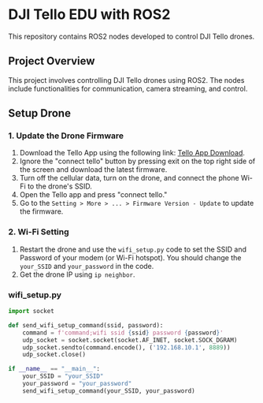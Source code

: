 # DJI Tello EDU with ROS2

This repository contains ROS2 nodes developed to control DJI Tello drones.

## Project Overview

This project involves controlling DJI Tello drones using ROS2. The nodes include functionalities for communication, camera streaming, and control.

## Setup Drone

### 1. Update the Drone Firmware

1. Download the Tello App using the following link: [Tello App Download](https://www.dji.com/ca/downloads/djiapp/tello).
2. Ignore the "connect tello" button by pressing exit on the top right side of the screen and download the latest firmware.
3. Turn off the cellular data, turn on the drone, and connect the phone Wi-Fi to the drone's SSID.
4. Open the Tello app and press "connect tello."
5. Go to the `Setting > More > ... > Firmware Version - Update` to update the firmware.

### 2. Wi-Fi Setting

1. Restart the drone and use the `wifi_setup.py` code to set the SSID and Password of your modem (or Wi-Fi hotspot). You should change the `your_SSID` and `your_password` in the code.
2. Get the drone IP using `ip neighbor`.

### wifi_setup.py
```python
import socket

def send_wifi_setup_command(ssid, password):
    command = f'command;wifi ssid {ssid} password {password}'
    udp_socket = socket.socket(socket.AF_INET, socket.SOCK_DGRAM)
    udp_socket.sendto(command.encode(), ('192.168.10.1', 8889))
    udp_socket.close()

if __name__ == "__main__":
    your_SSID = "your_SSID"
    your_password = "your_password"
    send_wifi_setup_command(your_SSID, your_password)

